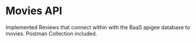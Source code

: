 # Movies API

Implemented Reviews that connect within with the BaaS apigee database to movies. Postman Collection included.
